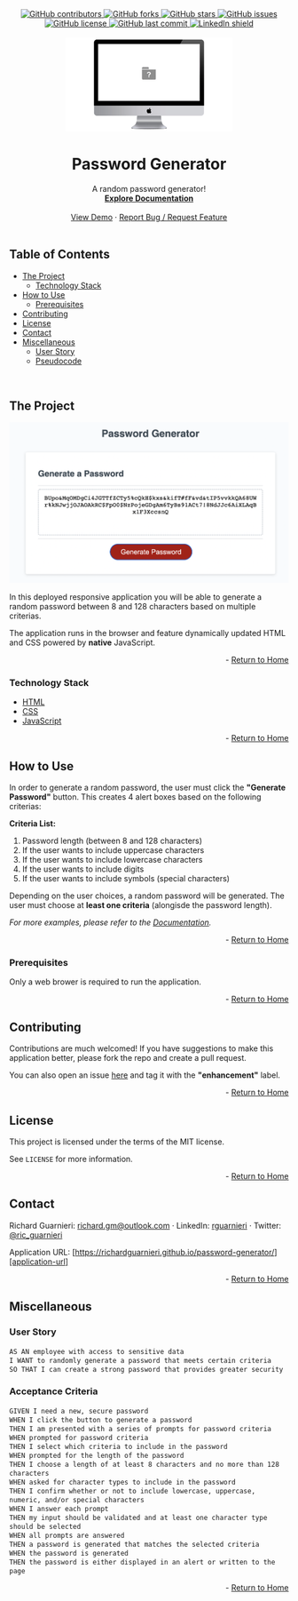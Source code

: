 <!-- This template was created following The Markdown Guide - https://www.markdownguide.org/ -->

<!-- If you are editing this README.md on VS Code, please highlight and replace the following keywords enclosed in backticks (``) using:
* MacOS: CMD + Shift + L
* Windows: CRTL + Shift + L

GitHub Username: `richardguarnieri`
GitHub Repository: `password-generator`
Your Name: `Richard Guarnieri`
Email: `richard.gm@outlook.com`
LinkedIn Username: `rguarnieri`
Twitter Username: `ric_guarnieri`
Project Title: `Password Generator`
Project Description: `A random password generator!`
-->

<!-- Please also update the following links -->
[logo]: ./img/logo.png
[application-image]: ./img/app-image.png
[application-url]: https://richardguarnieri.github.io/password-generator/

<div id="home"><div> 

<!-- Badges / Shields -->
<!-- These were created using https://shields.io/ - feel free to replace / create yours by modifying links below: -->

<div align="center">
    <a href="https://github.com/richardguarnieri/password-generator/graphs/contributors">
        <img alt="GitHub contributors" src="https://img.shields.io/github/contributors/richardguarnieri/password-generator?style=for-the-badge">
    <a>
     <a href="https://github.com/richardguarnieri/password-generator/network/members">
        <img alt="GitHub forks" src="https://img.shields.io/github/forks/richardguarnieri/password-generator?style=for-the-badge">
    <a>
     <a href="https://github.com/richardguarnieri/password-generator/stargazers">
        <img alt="GitHub stars" src="https://img.shields.io/github/stars/richardguarnieri/password-generator?style=for-the-badge">
    <a>
     <a href="https://github.com/richardguarnieri/password-generator/issues">
        <img alt="GitHub issues" src="https://img.shields.io/github/issues/richardguarnieri/password-generator?style=for-the-badge">
    <a>
     <a href="https://github.com/richardguarnieri/password-generator/blob/main/LICENSE">
        <img alt="GitHub license" src="https://img.shields.io/github/license/richardguarnieri/password-generator?label=license&style=for-the-badge">
    <a>
     <a href="https://github.com/richardguarnieri/password-generator/commits/main">
        <img alt="GitHub last commit" src="https://img.shields.io/github/last-commit/richardguarnieri/password-generator?style=for-the-badge">
    <a>
    <a href="https://www.linkedin.com/in/rguarnieri/">
        <img alt="LinkedIn shield" src="https://img.shields.io/badge/-LinkedIn-black.svg?style=for-the-badge&logo=linkedin&colorB=555">
    <a>
</div>
<br>


<!-- Header -->

<div align="center">
    <a href="https://github.com/richardguarnieri/password-generator">
        <img src="./img/logo.png" alt="Logo" width="300" height="auto">
    </a>
    <h1 align="center">Password Generator</h1>
    <div>
        A random password generator!
        <br>
        <a href="https://github.com/richardguarnieri/password-generator">
            <strong>Explore Documentation</strong>
        </a>
        <br>
        <br>
        <a href="https://github.com/richardguarnieri/password-generator">View Demo</a>
        ·
        <a href="https://github.com/richardguarnieri/password-generator/issues">Report Bug / Request Feature</a>
    </div>
</div>
<br>


<!-- Table of Contents -->
## Table of Contents

* [The Project](#the-project)
    * [Technology Stack](#technology-stack)
* [How to Use](#how-to-use)
    * [Prerequisites](#prerequisites)
* [Contributing](#contributing)
* [License](#license)
* [Contact](#handshake-contact)
* [Miscellaneous](#miscellaneous)
    * [User Story](#user-story)
    * [Pseudocode](#pseudocode)
<br>


<!-- The Project -->
## The Project

[![Application Image][application-image]][application-url]

In this deployed responsive application you will be able to generate a random password between 8 and 128 characters based on multiple criterias.

The application runs in the browser and feature dynamically updated HTML and CSS powered by **native** JavaScript.

<p align="right"> - <a href="#home">Return to Home</a></p>

### Technology Stack

* [HTML](https://html.spec.whatwg.org/)
* [CSS](https://www.w3.org/TR/CSS/#css)
* [JavaScript](https://www.ecma-international.org/publications-and-standards/standards/ecma-262/)

<p align="right"> - <a href="#home">Return to Home</a></p>


<!-- How to Use -->
## How to Use

In order to generate a random password, the user must click the **"Generate Password"** button. This creates 4 alert boxes based on the following criterias:

**Criteria List:**
1. Password length (between 8 and 128 characters)
1. If the user wants to include uppercase characters
1. If the user wants to include lowercase characters
1. If the user wants to include digits
1. If the user wants to include symbols (special characters)

Depending on the user choices, a random password will be generated. The user must choose at **least one criteria** (alongisde the password length).

_For more examples, please refer to the [Documentation][documentation-url]._

<p align="right"> - <a href="#home">Return to Home</a></p>

### Prerequisites

Only a web brower is required to run the application.

<p align="right"> - <a href="#home">Return to Home</a></p>


<!-- Contribuiting -->
## Contributing

Contributions are much welcomed! If you have suggestions to make this application better, please fork the repo and create a pull request. 

You can also open an issue [here][github-issues-url] and tag it with the **"enhancement"** label.

<p align="right"> - <a href="#home">Return to Home</a></p>


<!-- License -->
## License

This project is licensed under the terms of the MIT license. 

See `LICENSE` for more information.

<p align="right"> - <a href="#home">Return to Home</a></p>


<!-- Contact -->
## Contact

Richard Guarnieri: richard.gm@outlook.com · LinkedIn: [rguarnieri][linkedin-url] · Twitter: [@ric_guarnieri][twitter-url]

Application URL: [https://richardguarnieri.github.io/password-generator/][application-url]

<p align="right"> - <a href="#home">Return to Home</a></p>


<!-- Miscellaneous -->
## Miscellaneous
### User Story
```
AS AN employee with access to sensitive data
I WANT to randomly generate a password that meets certain criteria
SO THAT I can create a strong password that provides greater security
```
### Acceptance Criteria
```
GIVEN I need a new, secure password
WHEN I click the button to generate a password
THEN I am presented with a series of prompts for password criteria
WHEN prompted for password criteria
THEN I select which criteria to include in the password
WHEN prompted for the length of the password
THEN I choose a length of at least 8 characters and no more than 128 characters
WHEN asked for character types to include in the password
THEN I confirm whether or not to include lowercase, uppercase, numeric, and/or special characters
WHEN I answer each prompt
THEN my input should be validated and at least one character type should be selected
WHEN all prompts are answered
THEN a password is generated that matches the selected criteria
WHEN the password is generated
THEN the password is either displayed in an alert or written to the page
```

<p align="right"> - <a href="#home">Return to Home</a></p>


<!-- References, Links and Images -->
<!-- Badges / Shields Styles -->
[github-contributors-shield]: https://img.shields.io/github/contributors/richardguarnieri/password-generator?style=for-the-badge
[github-forks-shield]: https://img.shields.io/github/forks/richardguarnieri/password-generator?style=for-the-badge
[github-stars-shield]: https://img.shields.io/github/stars/richardguarnieri/password-generator?style=for-the-badge
[github-issues-shield]: https://img.shields.io/github/issues/richardguarnieri/password-generator?style=for-the-badge
[github-license-shield]: https://img.shields.io/github/license/richardguarnieri/password-generator?style=for-the-badge
[github-last-commit-shield]: https://img.shields.io/github/last-commit/richardguarnieri/password-generator?style=for-the-badge
[linkedin-shield]: https://img.shields.io/badge/-LinkedIn-black.svg?style=for-the-badge&logo=linkedin&colorB=555

<!-- Badges / Shields URL -->
[github-contributors-url]: https://github.com/richardguarnieri/password-generator/graphs/contributors
[github-forks-url]: https://github.com/richardguarnieri/password-generator/network/members
[github-stars-url]: https://github.com/richardguarnieri/password-generator/stargazers
[github-issues-url]: https://github.com/richardguarnieri/password-generator/issues
[github-license-url]: https://github.com/richardguarnieri/password-generator/blob/main/LICENSE
[linkedin-url]: https://linkedin.com/in/rguarnieri

<!-- Non Badge / Shield Reference Links -->
[documentation-url]: https://github.com/richardguarnieri/password-generator
[twitter-url]: https://twitter.com/ric_guarnieri